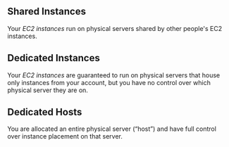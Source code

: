 ## __Shared Instances__

Your _EC2 instances_ run on physical servers shared by other people's EC2 instances.
## __Dedicated Instances__

Your _EC2 instances_ are guaranteed to run on physical servers that house only instances from your account, but you have no control over which physical server they are on.
## __Dedicated Hosts__

You are allocated an entire physical server (“host”) and have full control over instance placement on that server.